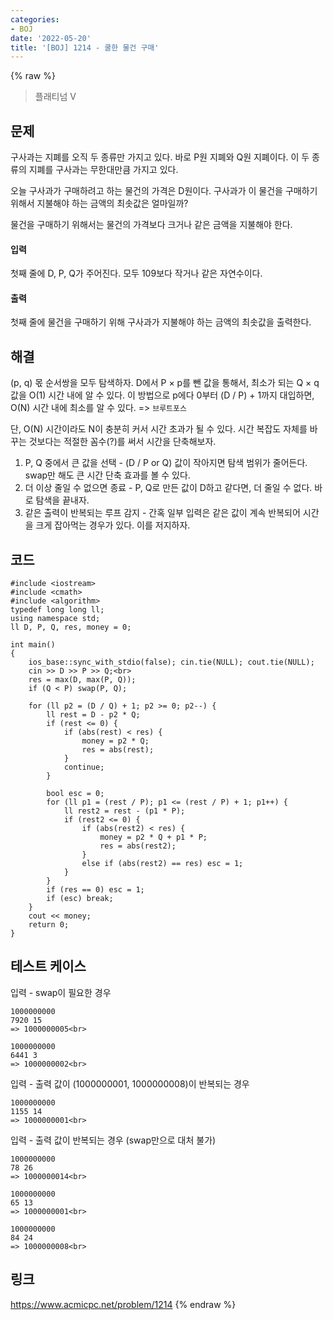 ```yaml
---
categories:
- BOJ
date: '2022-05-20'
title: '[BOJ] 1214 - 쿨한 물건 구매'
---
```


{% raw %}
> 플래티넘 V<br>

## 문제
구사과는 지폐를 오직 두 종류만 가지고 있다. 바로 P원 지폐와 Q원 지폐이다. 이 두 종류의 지폐를 구사과는 무한대만큼 가지고 있다.

오늘 구사과가 구매하려고 하는 물건의 가격은 D원이다. 구사과가 이 물건을 구매하기 위해서 지불해야 하는 금액의 최솟값은 얼마일까?

물건을 구매하기 위해서는 물건의 가격보다 크거나 같은 금액을 지불해야 한다.

#### 입력
첫째 줄에 D, P, Q가 주어진다. 모두 109보다 작거나 같은 자연수이다.

#### 출력
첫째 줄에 물건을 구매하기 위해 구사과가 지불해야 하는 금액의 최솟값을 출력한다.

## 해결
(p, q) 몫 순서쌍을 모두 탐색하자. D에서 P × p를 뺀 값을 통해서, 최소가 되는 Q × q 값을 O(1) 시간 내에 알 수 있다. 이 방법으로 p에다 0부터 (D / P) + 1까지 대입하면, O(N) 시간 내에 최소를 알 수 있다. => `브루트포스`<br>

단, O(N) 시간이라도 N이 충분히 커서 시간 초과가 될 수 있다. 시간 복잡도 자체를 바꾸는 것보다는 적절한 꼼수(?)를 써서 시간을 단축해보자.
1. P, Q 중에서 큰 값을 선택 -  (D / P or Q) 값이 작아지면 탐색 범위가 줄어든다. swap만 해도 큰 시간 단축 효과를 볼 수 있다.
2. 더 이상 줄일 수 없으면 종료 - P, Q로 만든 값이 D하고 같다면, 더 줄일 수 없다. 바로 탐색을 끝내자.
3. 같은 출력이 반복되는 루프 감지 - 간혹 일부 입력은 같은 값이 계속 반복되어 시간을 크게 잡아먹는 경우가 있다. 이를 저지하자.

## 코드
```
#include <iostream>
#include <cmath>
#include <algorithm>
typedef long long ll;
using namespace std;
ll D, P, Q, res, money = 0;

int main()
{
	ios_base::sync_with_stdio(false); cin.tie(NULL); cout.tie(NULL);
	cin >> D >> P >> Q;<br>
	res = max(D, max(P, Q));
	if (Q < P) swap(P, Q);

	for (ll p2 = (D / Q) + 1; p2 >= 0; p2--) {
		ll rest = D - p2 * Q;
		if (rest <= 0) {
			if (abs(rest) < res) {
				money = p2 * Q;
				res = abs(rest);
			}
			continue;
		}

		bool esc = 0;
		for (ll p1 = (rest / P); p1 <= (rest / P) + 1; p1++) {
			ll rest2 = rest - (p1 * P);
			if (rest2 <= 0) {
				if (abs(rest2) < res) {
					money = p2 * Q + p1 * P;
					res = abs(rest2);
				}
				else if (abs(rest2) == res) esc = 1;
			}
		}
		if (res == 0) esc = 1;
		if (esc) break;
	}
	cout << money;
	return 0;
}
```

## 테스트 케이스
입력 - swap이 필요한 경우
```
1000000000 
7920 15 
=> 1000000005<br>

1000000000 
6441 3 
=> 1000000002<br>
```

입력 - 출력 값이 (1000000001, 1000000008)이 반복되는 경우
```
1000000000 
1155 14 
=> 1000000001<br>
```

입력 - 출력 값이 반복되는 경우 (swap만으로 대처 불가)
```
1000000000 
78 26 
=> 1000000014<br>

1000000000 
65 13 
=> 1000000001<br>

1000000000 
84 24 
=> 1000000008<br>
```

## 링크
https://www.acmicpc.net/problem/1214
{% endraw %}